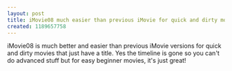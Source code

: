 ```yaml
---
layout: post
title: iMovie08 much easier than previous iMovie for quick and dirty movies
created: 1189657758
---
```

<p>iMovie08 is much better and easier than previous iMovie versions for quick and dirty movies that just have a title. Yes the timeline is gone so you can&#39;t do advanced stuff but for easy beginner movies, it&#39;s just great!</p> 
